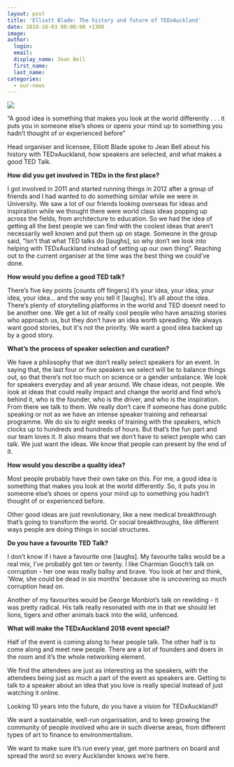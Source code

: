 ```yaml
---
layout: post
title: 'Elliott Blade: The history and future of TEDxAuckland'
date: 2018-10-03 00:00:00 +1300
image:
author:
  login:
  email:
  display_name: Jean Bell
  first_name:
  last_name:
categories:
  - our-news
---
```


![](/uploads/elliot-blog.jpg)

“A good idea is something that makes you look at the world differently . . . it puts you in someone else’s shoes or opens your mind up to something you hadn’t thought of or experienced before”

Head organiser and licensee, Elliott Blade spoke to Jean Bell about his history with TEDxAuckland, how speakers are selected, and what makes a good TED Talk.

**How did you get involved in TEDx in the first place?**

I got involved in 2011 and started running things in 2012 after a group of friends and I had wanted to do something similar while we were in University. We saw a lot of our friends looking overseas for ideas and inspiration while we thought there were world class ideas popping up across the fields, from architecture to education. So we had the idea of getting all the best people we can find with the coolest ideas that aren’t necessarily well known and put them up on stage. Someone in the group said, “Isn’t that what TED talks do [laughs], so why don’t we look into helping with TEDxAuckland instead of setting up our own thing”. Reaching out to the current organiser at the time was the best thing we could’ve done.

**How would you define a good TED talk?**

There’s five key points [counts off fingers] it’s your idea, your idea, your idea, your idea… and the way you tell it [laughs]. It’s all about the idea. There’s plenty of storytelling platforms in the world and TED doesnt need to be another one. We get a lot of really cool people who have amazing stories who approach us, but they don’t have an idea worth spreading. We always want good stories, but it's not the priority. We want a good idea backed up by a good story.

**What’s the process of speaker selection and curation?**

We have a philosophy that we don’t really select speakers for an event. In saying that, the last four or five speakers we select will be to balance things out, so that there’s not too much on science or a gender unbalance. We look for speakers everyday and all year around. We chase ideas, not people. We look at ideas that could really impact and change the world and find who’s behind it, who is the founder, who is the driver, and who is the inspiration. From there we talk to them. We really don’t care if someone has done public speaking or not as we have an intense speaker training and rehearsal programme. We do six to eight weeks of training with the speakers, which clocks up to hundreds and hundreds of hours. But that’s the fun part and our team loves it. It also means that we don’t have to select people who can talk. We just want the ideas. We know that people can present by the end of it.

**How would you describe a quality idea?**

Most people probably have their own take on this. For me, a good idea is something that makes you look at the world differently. So, it puts you in someone else’s shoes or opens your mind up to something you hadn’t thought of or experienced before.

Other good ideas are just revolutionary, like a new medical breakthrough that’s going to transform the world. Or social breakthroughs, like different ways people are doing things in social structures.

**Do you have a favourite TED Talk?**

I don’t know if i have a favourite one [laughs]. My favourite talks would be a real mix, I’ve probably got ten or twenty. I like Charmian Gooch’s talk on corruption - her one was really ballsy and brave. You look at her and think, ‘Wow, she could be dead in six months’ because she is uncovering so much corruption head on.

Another of my favourites would be George Monbiot’s talk on rewilding - it was pretty radical. His talk really resonated with me in that we should let lions, tigers and other animals back into the wild, unfenced.

**What will make the TEDxAuckland 2018 event special?**

Half of the event is coming along to hear people talk. The other half is to come along and meet new people. There are a lot of founders and doers in the room and it’s the whole networking element.

We find the attendees are just as interesting as the speakers, with the attendees being just as much a part of the event as speakers are. Getting to talk to a speaker about an idea that you love is really special instead of just watching it online.

Looking 10 years into the future, do you have a vision for TEDxAuckland?

We want a sustainable, well-run organisation, and to keep growing the community of people involved who are in such diverse areas, from different types of art to finance to environmentalism.

We want to make sure it’s run every year, get more partners on board and spread the word so every Aucklander knows we’re here.
